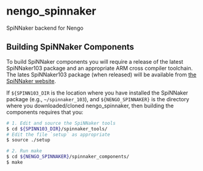 nengo_spinnaker
===============

SpiNNaker backend for Nengo


Building SpiNNaker Components
-----------------------------

To build SpiNNaker components you will require a release of the latest
SpiNNaker103 package and an appropriate ARM cross compiler toolchain.
The lates SpiNNaker103 package (when released) will be available from
[the SpiNNaker website](https://spinnaker.cs.man.ac.uk/).

If ```${SPINN103_DIR``` is the location where you have installed the SpiNNaker
package (e.g., ```~/spinnaker_103```), and ```${NENGO_SPINNAKER}``` is the 
directory where you downloaded/cloned nengo_spinnaker, then building the
components requires that you:

```bash
# 1. Edit and source the SpiNNaker tools
$ cd ${SPINN103_DIR}/spinnaker_tools/
# Edit the file `setup` as appropriate
$ source ./setup
```

```bash
# 2. Run make
$ cd ${NENGO_SPINNAKER}/spinnaker_components/
$ make
```
